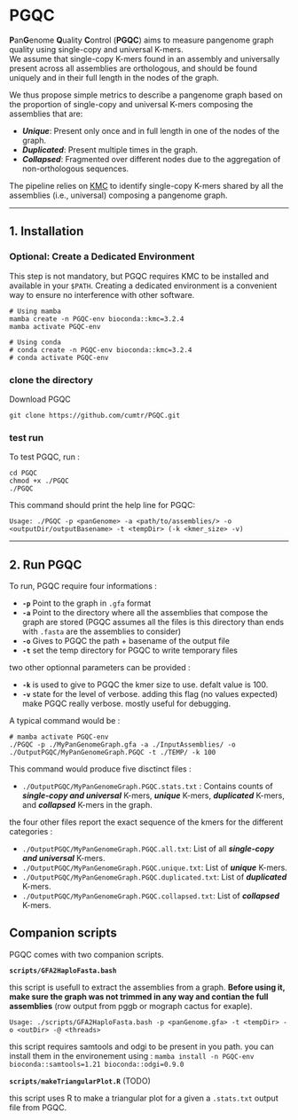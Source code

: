 # PGQC

**P**an**G**enome **Q**uality **C**ontrol (**PGQC**) aims to measure pangenome graph quality using single-copy and universal K-mers.  
We assume that single-copy K-mers found in an assembly and universally present across all assemblies are orthologous, and should be found uniquely and in their full length in the nodes of the graph.

We thus propose simple metrics to describe a pangenome graph based on the proportion of single-copy and universal K-mers composing the assemblies that are:
- _**Unique**_: Present only once and in full length in one of the nodes of the graph.
- _**Duplicated**_: Present multiple times in the graph.
- _**Collapsed**_: Fragmented over different nodes due to the aggregation of non-orthologous sequences.

The pipeline relies on [KMC](https://github.com/refresh-bio/KMC) to identify single-copy K-mers shared by all the assemblies (i.e., universal) composing a pangenome graph.

---

## 1. Installation

### Optional: Create a Dedicated Environment

This step is not mandatory, but PGQC requires KMC to be installed and available in your `$PATH`. Creating a dedicated environment is a convenient way to ensure no interference with other software.

```
# Using mamba 
mamba create -n PGQC-env bioconda::kmc=3.2.4
mamba activate PGQC-env

# Using conda
# conda create -n PGQC-env bioconda::kmc=3.2.4
# conda activate PGQC-env
```
### clone the directory

Download PGQC

```
git clone https://github.com/cumtr/PGQC.git
```

### test run

To test PGQC, run :

```
cd PGQC
chmod +x ./PGQC
./PGQC
```

This command should print the help line for PGQC:

`Usage: ./PGQC -p <panGenome> -a <path/to/assemblies/> -o <outputDir/outputBasename> -t <tempDir> (-k <kmer_size> -v)`

---

## 2. Run PGQC

To run, PGQC require four informations :
- **`-p`** Point to the graph in `.gfa` format
- **`-a`** Point to the directory where all the assemblies that compose the graph are stored (PGQC assumes all the files is this directory than ends with `.fasta` are the assemblies to consider)
- **`-o`** Gives to PGQC the path + basename of the output file
- **`-t`** set the temp directory for PGQC to write temporary files

two other optionnal parameters can be provided : 
- **`-k`** is used to give to PGQC the kmer size to use. defalt value is 100.
- **`-v`** state for the level of verbose. adding this flag (no values expected) make PGQC really verbose. mostly useful for debugging.

A typical command would be :
```
# mamba activate PGQC-env
./PGQC -p ./MyPanGenomeGraph.gfa -a ./InputAssemblies/ -o ./OutputPGQC/MyPanGenomeGraph.PGQC -t ./TEMP/ -k 100
```
This command would produce five disctinct files :

- `./OutputPGQC/MyPanGenomeGraph.PGQC.stats.txt` : Contains counts of _**single-copy and universal**_ K-mers, _**unique**_ K-mers, _**duplicated**_ K-mers, and _**collapsed**_ K-mers in the graph.

the four other files report the exact sequence of the kmers for the different categories :

- `./OutputPGQC/MyPanGenomeGraph.PGQC.all.txt`: List of all _**single-copy and universal**_ K-mers.
- `./OutputPGQC/MyPanGenomeGraph.PGQC.unique.txt`: List of _**unique**_ K-mers.
- `./OutputPGQC/MyPanGenomeGraph.PGQC.duplicated.txt`: List of _**duplicated**_ K-mers.
- `./OutputPGQC/MyPanGenomeGraph.PGQC.collapsed.txt`: List of _**collapsed**_ K-mers.


## Companion scripts

PGQC comes with two companion scripts.

**`scripts/GFA2HaploFasta.bash`**

this script is usefull to extract the assemblies from a graph. **Before using it, make sure the graph was not trimmed in any way and contian the full assemblies** (row output from pggb or mograph cactus for exaple).

`Usage: ./scripts/GFA2HaploFasta.bash -p <panGenome.gfa> -t <tempDir> -o <outDir> -@ <threads>`

this script requires samtools and odgi to be present in you path. you can install them in the environement using : 
`mamba install -n PGQC-env bioconda::samtools=1.21 bioconda::odgi=0.9.0`

**`scripts/makeTriangularPlot.R`** (TODO)

this script uses R to make a triangular plot for a given a `.stats.txt` output file from PGQC.


